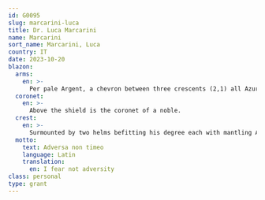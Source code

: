 ```yaml
---
id: G0095
slug: marcarini-luca
title: Dr. Luca Marcarini
name: Marcarini
sort_name: Marcarini, Luca
country: IT
date: 2023-10-20
blazon:
  arms:
    en: >-
      Per pale Argent, a chevron between three crescents (2,1) all Azure (MARCARINI), and Azure, a lion rampant Argent, langued Gules impaled per bend sinister towards the chief by a spear Or, and on a chief Gules, seven mullets of seven points Argent all arranged as in the constellation Ursa Major (MEAZZI).
  coronet:
    en: >-
      Above the shield is the coronet of a noble.
  crest:
    en: >-
      Surmounted by two helms befitting his degree each with mantling Azure doubled Argent, the dexter helm facing sinister each helm bears for a crest upon a wreath of the liveries issuant from an ancient Italian noble's coronet at dexter a demi-lion rampant Azure langued Gules impaled as in the field and at sinister a demi-lion rampant Or langued Gules wielding in his right forepaw a sword Argent and in his left a branch of olive proper.
  motto:
    text: Adversa non timeo
    language: Latin
    translation:
      en: I fear not adversity
class: personal
type: grant
---
```

